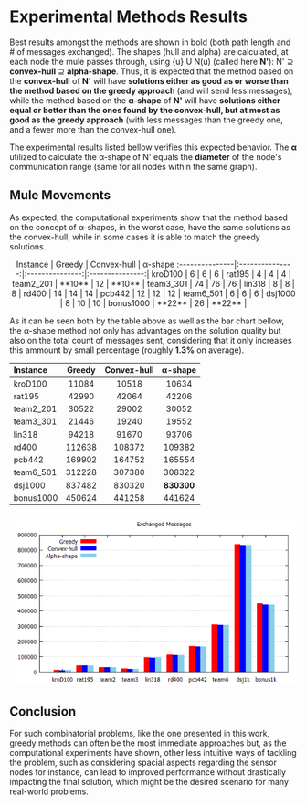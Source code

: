 # Experimental Methods Results
Best results amongst the methods are shown in bold (both path length and # of messages exchanged). The shapes (hull and alpha) are calculated, at each node the mule passes through, using {u} U N(u) (called here **N'**): N' <span>&#x2287;</span> **convex-hull** <span>&#x2287;</span> **alpha-shape**. Thus, it is expected that the method based on the **convex-hull** of **N'** will have **solutions either as good as or worse than the method based on the greedy approach** (and will send less messages), while the method based on the  **<span>&#x3B1;</span>-shape** of **N'** will have **solutions either equal or better than the ones found by the convex-hull, but at most as good as the greedy approach** (with less messages than the greedy one, and a fewer more than the convex-hull one). 

The experimental results listed bellow verifies this expected behavior. The **<span>&#x3B1;</span>** utilized to calculate the <span>&#x3B1;</span>-shape of N' equals the **diameter** of the node's communication range (same for all nodes within the same graph).

## Mule Movements

As expected, the computational experiments show that the method based on the concept of <span>&#x3B1;</span>-shapes, in the worst case, have the same solutions as the convex-hull, while in some cases it is able to match the greedy solutions.

<center>Instance  | Greedy | Convex-hull | <span>&#x3B1;</span>-shape
:---------------|:---------------:|:---------------:|:---------------:|
kroD100 | 6 | 6 | 6 |
rat195 | 4 |  4  |  4 | 
team2_201 | **10** | 12 | **10** |
team3_301 | 74 | 76 | 76 |
lin318 | 8 |  8 | 8 |
rd400 | 14  | 14 | 14 |
pcb442 | 12 | 12 | 12 |
team6_501 | 6 | 6 | 6 |
dsj1000 | 8 | 10  | 10 | 
bonus1000 | **22** | 26 | **22** |</center>

As it can be seen both by the table above as well as the bar chart bellow, the <span>&#x3B1;</span>-shape method not only has advantages on the solution quality but also on the total count of messages sent, considering that it only increases this ammount by small percentage (roughly **1.3%** on average).

Instance  | Greedy | Convex-hull | <span>&#x3B1;</span>-shape
:--------------- | :---------------: | :---------------:| :---------------:
kroD100 | 11084 | 10518 | 10634
rat195 | 42990 | 42064 |42206
team2_201 |  30522 | 29002 | 30052
team3_301 |  21446 | 19240 | 19552
lin318 |  94218 |  91670 | 93706
rd400| 112638 | 108372 |109382
pcb442 | 169902 | 164752 | 165554
team6_501 | 312228 | 307380 | 308322
dsj1000 | 837482 | 830320 |**830300** 
bonus1000 | 450624 | 441258  | 441624

<p align="center">
  <img src="https://github.com/Willian-Girao/locally_sensitive_dmsp/blob/master/sensitive_dmsp_solver/results/gnuplot/ExchangedMessages.png" />
</p>

## Conclusion

For such combinatorial problems, like the one presented in this work, greedy methods can often be the most immediate approaches but, as the computational experiments have shown, other less intuitive ways of tackling the problem, such as considering spacial aspects regarding the sensor nodes for instance, can lead to improved performance without drastically impacting the final solution, which might be the desired scenario for many real-world problems.
